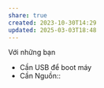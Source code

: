 ```yaml
---
share: true
created: 2023-10-30T14:29
updated: 2025-03-03T18:48
---
```

Với những bạn
- Cần USB để boot máy
- Cần 
Nguồn:: 